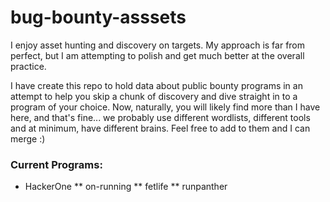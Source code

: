 # bug-bounty-asssets  
  
I enjoy asset hunting and discovery on targets. My approach is far from perfect, but I am attempting to polish and get much better at the overall practice.  
  
I have create this repo to hold data about public bounty programs in an attempt to help you skip a chunk of discovery and dive straight in to a program of your choice. Now, naturally, you will likely find more than I have here, and that's fine... we probably use different wordlists, different tools and at minimum, have different brains. Feel free to add to them and I can merge :)  
  
### Current Programs:  
  
* HackerOne
** on-running
** fetlife
** runpanther